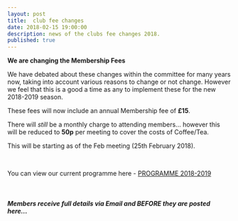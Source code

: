 ```yaml
---
layout: post
title:  club fee changes
date: 2018-02-15 19:00:00
description: news of the clubs fee changes 2018.
published: true
---
```


**We are changing the Membership Fees**

We have debated about these changes within the committee for many years now, taking into account various reasons to change or not change. However we feel that this is a good a time as any to implement these for the new 2018-2019 season.

These fees will now include an annual Membership fee of __£15__.

There will *still* be a monthly charge to attending members... however this will be reduced to __50p__ per meeting to cover the costs of Coffee/Tea.

This will be starting as of the Feb meeting (25th February 2018).

<br>

You can view our current programme here - <a href="{{ site.baseurl }}/programme/2018-02-01-Forward-Programme-2018-2019">PROGRAMME 2018-2019</a>

<br>

##### Members receive full details via Email and BEFORE they are posted here...

<br>